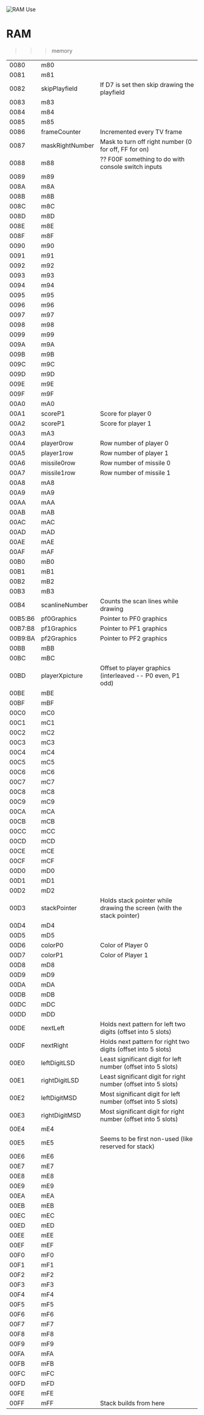 ![RAM Use](A2600Combat.jpg)

# RAM

>>>memory

| | | |
| --- | --- | --- |
| 0080      | m80                | |
| 0081      | m81                | |
| 0082      | skipPlayfield      | If D7 is set then skip drawing the playfield |
| 0083      | m83                | |
| 0084      | m84                | |
| 0085      | m85                | |
| 0086      | frameCounter       | Incremented every TV frame |
| 0087      | maskRightNumber    | Mask to turn off right number (0 for off, FF for on) |
| 0088      | m88                | ?? F00F something to do with console switch inputs |
| 0089      | m89                | |
| 008A      | m8A                | |
| 008B      | m8B                | |
| 008C      | m8C                | |
| 008D      | m8D                | |
| 008E      | m8E                | |
| 008F      | m8F                | |
| 0090      | m90                | |
| 0091      | m91                | |
| 0092      | m92                | |
| 0093      | m93                | |
| 0094      | m94                | |
| 0095      | m95                | |
| 0096      | m96                | |
| 0097      | m97                | |
| 0098      | m98                | |
| 0099      | m99                | |
| 009A      | m9A                | |
| 009B      | m9B                | |
| 009C      | m9C                | |
| 009D      | m9D                | |
| 009E      | m9E                | |
| 009F      | m9F                | |
| 00A0      | mA0                | |
| 00A1      | scoreP1            | Score for player 0 |
| 00A2      | scoreP1            | Score for player 1 |
| 00A3      | mA3                | |
| 00A4      | player0row         | Row number of player 0 |
| 00A5      | player1row         | Row number of player 1 |
| 00A6      | missile0row        | Row number of missile 0 |
| 00A7      | missile1row        | Row number of missile 1 |
| 00A8      | mA8                | |
| 00A9      | mA9                | |
| 00AA      | mAA                | |
| 00AB      | mAB                | |
| 00AC      | mAC                | |
| 00AD      | mAD                | |
| 00AE      | mAE                | |
| 00AF      | mAF                | |
| 00B0      | mB0                | |
| 00B1      | mB1                | |
| 00B2      | mB2                | |
| 00B3      | mB3                | |
| 00B4      | scanlineNumber     | Counts the scan lines while drawing |
| 00B5:B6   | pf0Graphics        | Pointer to PF0 graphics |
| 00B7:B8   | pf1Graphics        | Pointer to PF1 graphics |
| 00B9:BA   | pf2Graphics        | Pointer to PF2 graphics |
| 00BB      | mBB                | |
| 00BC      | mBC                | |
| 00BD      | playerXpicture     | Offset to player graphics (interleaved -- P0 even, P1 odd) |
| 00BE      | mBE                | |
| 00BF      | mBF                | |
| 00C0      | mC0                | |
| 00C1      | mC1                | |
| 00C2      | mC2                | |
| 00C3      | mC3                | |
| 00C4      | mC4                | |
| 00C5      | mC5                | |
| 00C6      | mC6                | |
| 00C7      | mC7                | |
| 00C8      | mC8                | |
| 00C9      | mC9                | |
| 00CA      | mCA                | |
| 00CB      | mCB                | |
| 00CC      | mCC                | |
| 00CD      | mCD                | |
| 00CE      | mCE                | |
| 00CF      | mCF                | |
| 00D0      | mD0                | |
| 00D1      | mD1                | |
| 00D2      | mD2                | |
| 00D3      | stackPointer       | Holds stack pointer while drawing the screen (with the stack pointer) |
| 00D4      | mD4                | |
| 00D5      | mD5                | |
| 00D6      | colorP0            | Color of Player 0 |
| 00D7      | colorP1            | Color of Player 1 |
| 00D8      | mD8                | |
| 00D9      | mD9                | |
| 00DA      | mDA                | |
| 00DB      | mDB                | |
| 00DC      | mDC                | |
| 00DD      | mDD                | |
| 00DE      | nextLeft           | Holds next pattern for left two digits (offset into 5 slots) |
| 00DF      | nextRight          | Holds next pattern for right two digits (offset into 5 slots) |
| 00E0      | leftDigitLSD       | Least significant digit for left number (offset into 5 slots) |
| 00E1      | rightDigitLSD      | Least significant digit for right number (offset into 5 slots) |
| 00E2      | leftDigitMSD       | Most significant digit for left number (offset into 5 slots) |
| 00E3      | rightDigitMSD      | Most significant digit for right number (offset into 5 slots) |
| 00E4      | mE4                | |
| 00E5      | mE5                | Seems to be first non-used (like reserved for stack) |
| 00E6      | mE6                | |
| 00E7      | mE7                | |
| 00E8      | mE8                | |
| 00E9      | mE9                | |
| 00EA      | mEA                | |
| 00EB      | mEB                | |
| 00EC      | mEC                | |
| 00ED      | mED                | |
| 00EE      | mEE                | |
| 00EF      | mEF                | |
| 00F0      | mF0                | |
| 00F1      | mF1                | |
| 00F2      | mF2                | |
| 00F3      | mF3                | |
| 00F4      | mF4                | |
| 00F5      | mF5                | |
| 00F6      | mF6                | |
| 00F7      | mF7                | |
| 00F8      | mF8                | |
| 00F9      | mF9                | |
| 00FA      | mFA                | |
| 00FB      | mFB                | |
| 00FC      | mFC                | |
| 00FD      | mFD                | |
| 00FE      | mFE                | |
| 00FF      | mFF                | Stack builds from here |

